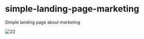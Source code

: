 # simple-landing-page-marketing
Simple landing page about marketing

![22](https://github.com/GustavoDevjrs/simple-landing-page-marketing/assets/117912633/798b52f9-e601-490e-bc20-873bb41566e7)
